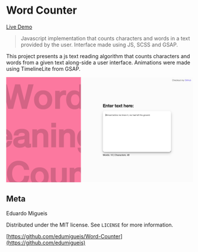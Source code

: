 # Word Counter
[Live Demo](https://edumigueis.github.io/Word-Counter/)
> Javascript implementation that counts characters and words in a text provided by the user. Interface made using JS, SCSS and GSAP.

This project presents a js text reading algorithm that counts characters and words from a given text along-side a user interface. Animations were made using TimelineLite from GSAP. 

![](header.png)

## Meta

Eduardo Migueis

Distributed under the MIT license. See ``LICENSE`` for more information.

[https://github.com/edumigueis/Word-Counter](https://github.com/edumigueis)
